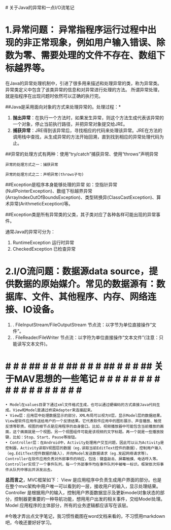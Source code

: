 ﻿﻿﻿﻿# 关于Java的异常和一点I/O流笔记 # 1.异常问题：  异常指程序运行过程中出现的非正常现象，例如用户输入错误、除数为零、需要处理的文件不存在、数组下标越界等。在Java的异常处理机制中，引进了很多用来描述和处理异常的类，称为异常类。异常类定义中包含了该类异常的信息和对异常进行处理的方法。所谓异常处理，就是指程序在出现问题时依然可以正确的执行完。##Java是采用面向对象的方式来处理异常的。处理过程：*1. **抛出异常**：在执行一个方法时，如果发生异常，则这个方法生成代表该异常的一个对象，停止当前执行路径，并把异常对象提交给JRE。2. **捕获异常**：JRE得到该异常后，寻找相应的代码来处理该异常。JRE在方法的调用栈中查找，从生成异常的方法开始回溯，直到找到相应的异常处理代码为止。##异常的处理方式有两种：使用“try/catch”捕获异常、使用“throws”声明异常```异常的处理方式之一：捕获异常异常的处理方式之二：声明异常(throws子句)```##Exception是程序本身能够处理的异常如：空指针异常(NullPointerException)、数组下标越界异常(ArrayIndexOutOfBoundsException)、类型转换异(ClassCastException)、算术异常(ArithmeticException)等。##Exception类是所有异常类的父类，其子类对应了各种各样可能出现的异常事件。 通常Java的异常可分为：1. RuntimeException 运行时异常2. CheckedException 已检查异常# 2.I/O流问题：数据源data source，提供数据的原始媒介。常见的数据源有：数据库、文件、其他程序、内存、网络连接、IO设备。1. . FileInputStream/FileOutputStream 节点流：以字节为单位直接操作“文件”。1. . FileReader/FileWriter 节点流：以字符为单位直接操作“文本文件”(注意：只能读写文本文件)。# # # # ## # # # ## # # # ## # # # ## 关于MAV思想的一些笔记 # # # # # # # # # # # # # # # # # # #      • Model在values目录下通过xml文件格式生成，也可以通过硬编码的方式直接Java代码生成。View和Model是通过桥梁Adapter来连接起来。    • View层：应用层中处理数据显示的部分，XML布局可以视为V层，显示Model层的数据结果。 View是软件应用传送给用户的一个反馈结果。它代表软件应用中的图形展示、声音播放、触觉反馈等职责。视图的根节点是应用程序的自身窗口。比如，视频播放器中可能包含当前播放的画面，这个画面就是一个视图。另一个视图组件可能是该视频的文字标题。再一个就是一些播放按键，比如：Stop、Start、Pause等按钮。    • Controller层：在Android中，Activity处理用户交互问题，因此可以认为Activity是控制器，Activity读取V视图层的数据（eg.读取当前EditText控件的数据），控制用户输入（eg.EditText控件数据的输入），并向Model发送数据请求（eg.发起网络请求等）。Controller在软件应用负责对外部事件的响应，包括：键盘敲击、屏幕触摸、电话呼入等。Controller实现了一个事件队列，每一个外部事件均在事件队列中被唯一标识。框架依次将事件从队列中移出并派发出去。  **总而言之**，MVC框架如下：View 是应用程序中负责生成用户界面的部分。也是在整个mvc架构中用户唯一可以看到的一层，接收用户的输入，显示处理结果。Controller 是根据用户的输入，控制用户界面数据显示及更新model对象状态的部分，控制器更重要的一种导航功能，想用用户出发的相关事件，交给Model处理。Model 应用程序的主体部分，所有的业务逻辑都应该写在该层。#今晚才弄出点文字笔记，我习惯性截图在word文档来看的，不习惯用markdown吧，今晚还要好好学习。